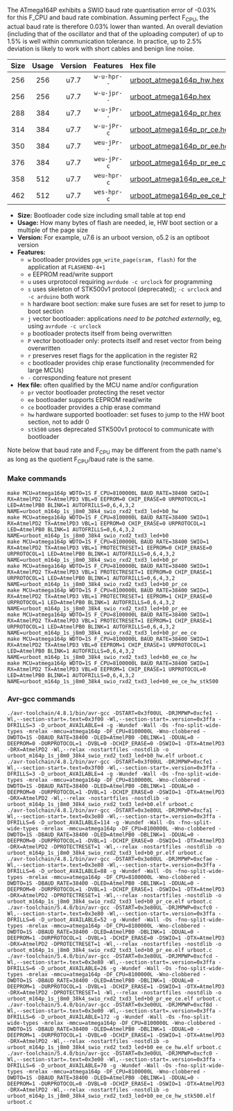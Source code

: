 The ATmega164P exhibits a SWIO baud rate quantisation error of -0.03% for this F_CPU and baud rate combination. Assuming perfect F<sub>CPU</sub>, the actual baud rate is therefore 0.03% lower than wanted. An overall deviation (including that of the oscillator and that of the uploading computer) of up to 1.5% is well within communication tolerance. In practice, up to 2.5% deviation is likely to work with short cables and benign line noise.

|Size|Usage|Version|Features|Hex file|
|:-:|:-:|:-:|:-:|:--|
|256|256|u7.7|`w-u-hpr--`|[urboot_atmega164p_hw.hex](https://raw.githubusercontent.com/stefanrueger/urboot.hex/main/cores/mightycore/atmega164p/watchdog_1_s/internal_oscillator/8100000_hz/38400_baud/uart1_rxd2_txd3/led%2Bb0/urboot_atmega164p_hw.hex)|
|256|256|u7.7|`w-u-jpr--`|[urboot_atmega164p.hex](https://raw.githubusercontent.com/stefanrueger/urboot.hex/main/cores/mightycore/atmega164p/watchdog_1_s/internal_oscillator/8100000_hz/38400_baud/uart1_rxd2_txd3/led%2Bb0/urboot_atmega164p.hex)|
|288|384|u7.7|`w-u-jPr--`|[urboot_atmega164p_pr.hex](https://raw.githubusercontent.com/stefanrueger/urboot.hex/main/cores/mightycore/atmega164p/watchdog_1_s/internal_oscillator/8100000_hz/38400_baud/uart1_rxd2_txd3/led%2Bb0/urboot_atmega164p_pr.hex)|
|314|384|u7.7|`w-u-jPr-c`|[urboot_atmega164p_pr_ce.hex](https://raw.githubusercontent.com/stefanrueger/urboot.hex/main/cores/mightycore/atmega164p/watchdog_1_s/internal_oscillator/8100000_hz/38400_baud/uart1_rxd2_txd3/led%2Bb0/urboot_atmega164p_pr_ce.hex)|
|350|384|u7.7|`weu-jPr--`|[urboot_atmega164p_pr_ee.hex](https://raw.githubusercontent.com/stefanrueger/urboot.hex/main/cores/mightycore/atmega164p/watchdog_1_s/internal_oscillator/8100000_hz/38400_baud/uart1_rxd2_txd3/led%2Bb0/urboot_atmega164p_pr_ee.hex)|
|376|384|u7.7|`weu-jPr-c`|[urboot_atmega164p_pr_ee_ce.hex](https://raw.githubusercontent.com/stefanrueger/urboot.hex/main/cores/mightycore/atmega164p/watchdog_1_s/internal_oscillator/8100000_hz/38400_baud/uart1_rxd2_txd3/led%2Bb0/urboot_atmega164p_pr_ee_ce.hex)|
|358|512|u7.7|`weu-hpr-c`|[urboot_atmega164p_ee_ce_hw.hex](https://raw.githubusercontent.com/stefanrueger/urboot.hex/main/cores/mightycore/atmega164p/watchdog_1_s/internal_oscillator/8100000_hz/38400_baud/uart1_rxd2_txd3/led%2Bb0/urboot_atmega164p_ee_ce_hw.hex)|
|462|512|u7.7|`wes-hpr-c`|[urboot_atmega164p_ee_ce_hw_stk500.hex](https://raw.githubusercontent.com/stefanrueger/urboot.hex/main/cores/mightycore/atmega164p/watchdog_1_s/internal_oscillator/8100000_hz/38400_baud/uart1_rxd2_txd3/led%2Bb0/urboot_atmega164p_ee_ce_hw_stk500.hex)|

- **Size:** Bootloader code size including small table at top end
- **Usage:** How many bytes of flash are needed, ie, HW boot section or a multiple of the page size
- **Version:** For example, u7.6 is an urboot version, o5.2 is an optiboot version
- **Features:**
  + `w` bootloader provides `pgm_write_page(sram, flash)` for the application at `FLASHEND-4+1`
  + `e` EEPROM read/write support
  + `u` uses urprotocol requiring `avrdude -c urclock` for programming
  + `s` uses skeleton of STK500v1 protocol (deprecated); `-c urclock` and `-c arduino` both work
  + `h` hardware boot section: make sure fuses are set for reset to jump to boot section
  + `j` vector bootloader: applications *need to be patched externally*, eg, using `avrdude -c urclock`
  + `p` bootloader protects itself from being overwritten
  + `P` vector bootloader only: protects itself and reset vector from being overwritten
  + `r` preserves reset flags for the application in the register R2
  + `c` bootloader provides chip erase functionality (recommended for large MCUs)
  + `-` corresponding feature not present
- **Hex file:** often qualified by the MCU name and/or configuration
  + `pr` vector bootloader protecting the reset vector
  + `ee` bootloader supports EEPROM read/write
  + `ce` bootloader provides a chip erase command
  + `hw` hardware supported bootloader: set fuses to jump to the HW boot section, not to addr 0
  + `stk500` uses deprecated STK500v1 protocol to communicate with bootloader


Note below that baud rate and F<sub>CPU</sub> may be different from the path name's as long as the quotient F<sub>CPU</sub>/baud rate is the same.

### Make commands
```
make MCU=atmega164p WDTO=1S F_CPU=8100000L BAUD_RATE=38400 SWIO=1 RX=AtmelPD2 TX=AtmelPD3 VBL=0 EEPROM=0 CHIP_ERASE=0 URPROTOCOL=1 LED=AtmelPB0 BLINK=1 AUTOFRILLS=0,6,4,3,2 NAME=urboot_m164p_1s_j8m0_38k4_swio_rxd2_txd3_led+b0_hw
make MCU=atmega164p WDTO=1S F_CPU=8100000L BAUD_RATE=38400 SWIO=1 RX=AtmelPD2 TX=AtmelPD3 VBL=1 EEPROM=0 CHIP_ERASE=0 URPROTOCOL=1 LED=AtmelPB0 BLINK=1 AUTOFRILLS=0,6,4,3,2 NAME=urboot_m164p_1s_j8m0_38k4_swio_rxd2_txd3_led+b0
make MCU=atmega164p WDTO=1S F_CPU=8100000L BAUD_RATE=38400 SWIO=1 RX=AtmelPD2 TX=AtmelPD3 VBL=1 PROTECTRESET=1 EEPROM=0 CHIP_ERASE=0 URPROTOCOL=1 LED=AtmelPB0 BLINK=1 AUTOFRILLS=0,6,4,3,2 NAME=urboot_m164p_1s_j8m0_38k4_swio_rxd2_txd3_led+b0_pr
make MCU=atmega164p WDTO=1S F_CPU=8100000L BAUD_RATE=38400 SWIO=1 RX=AtmelPD2 TX=AtmelPD3 VBL=1 PROTECTRESET=1 EEPROM=0 CHIP_ERASE=1 URPROTOCOL=1 LED=AtmelPB0 BLINK=1 AUTOFRILLS=0,6,4,3,2 NAME=urboot_m164p_1s_j8m0_38k4_swio_rxd2_txd3_led+b0_pr_ce
make MCU=atmega164p WDTO=1S F_CPU=8100000L BAUD_RATE=38400 SWIO=1 RX=AtmelPD2 TX=AtmelPD3 VBL=1 PROTECTRESET=1 EEPROM=1 CHIP_ERASE=0 URPROTOCOL=1 LED=AtmelPB0 BLINK=1 AUTOFRILLS=0,6,4,3,2 NAME=urboot_m164p_1s_j8m0_38k4_swio_rxd2_txd3_led+b0_pr_ee
make MCU=atmega164p WDTO=1S F_CPU=8100000L BAUD_RATE=38400 SWIO=1 RX=AtmelPD2 TX=AtmelPD3 VBL=1 PROTECTRESET=1 EEPROM=1 CHIP_ERASE=1 URPROTOCOL=1 LED=AtmelPB0 BLINK=1 AUTOFRILLS=0,6,4,3,2 NAME=urboot_m164p_1s_j8m0_38k4_swio_rxd2_txd3_led+b0_pr_ee_ce
make MCU=atmega164p WDTO=1S F_CPU=8100000L BAUD_RATE=38400 SWIO=1 RX=AtmelPD2 TX=AtmelPD3 VBL=0 EEPROM=1 CHIP_ERASE=1 URPROTOCOL=1 LED=AtmelPB0 BLINK=1 AUTOFRILLS=0,6,4,3,2 NAME=urboot_m164p_1s_j8m0_38k4_swio_rxd2_txd3_led+b0_ee_ce_hw
make MCU=atmega164p WDTO=1S F_CPU=8100000L BAUD_RATE=38400 SWIO=1 RX=AtmelPD2 TX=AtmelPD3 VBL=0 EEPROM=1 CHIP_ERASE=1 URPROTOCOL=0 LED=AtmelPB0 BLINK=1 AUTOFRILLS=0,6,4,3,2 NAME=urboot_m164p_1s_j8m0_38k4_swio_rxd2_txd3_led+b0_ee_ce_hw_stk500
```

### Avr-gcc commands
```
./avr-toolchain/4.8.1/bin/avr-gcc -DSTART=0x3f00UL -DRJMPWP=0xcfe1 -Wl,--section-start=.text=0x3f00 -Wl,--section-start=.version=0x3ffa -DFRILLS=3 -D_urboot_AVAILABLE=4 -g -Wundef -Wall -Os -fno-split-wide-types -mrelax -mmcu=atmega164p -DF_CPU=8100000L -Wno-clobbered -DWDTO=1S -DBAUD_RATE=38400 -DLED=AtmelPB0 -DBLINK=1 -DDUAL=0 -DEEPROM=0 -DURPROTOCOL=1 -DVBL=0 -DCHIP_ERASE=0 -DSWIO=1 -DTX=AtmelPD3 -DRX=AtmelPD2 -Wl,--relax -nostartfiles -nostdlib -o urboot_m164p_1s_j8m0_38k4_swio_rxd2_txd3_led+b0_hw.elf urboot.c
./avr-toolchain/4.8.1/bin/avr-gcc -DSTART=0x3f00UL -DRJMPWP=0xcfe1 -Wl,--section-start=.text=0x3f00 -Wl,--section-start=.version=0x3ffa -DFRILLS=3 -D_urboot_AVAILABLE=4 -g -Wundef -Wall -Os -fno-split-wide-types -mrelax -mmcu=atmega164p -DF_CPU=8100000L -Wno-clobbered -DWDTO=1S -DBAUD_RATE=38400 -DLED=AtmelPB0 -DBLINK=1 -DDUAL=0 -DEEPROM=0 -DURPROTOCOL=1 -DVBL=1 -DCHIP_ERASE=0 -DSWIO=1 -DTX=AtmelPD3 -DRX=AtmelPD2 -Wl,--relax -nostartfiles -nostdlib -o urboot_m164p_1s_j8m0_38k4_swio_rxd2_txd3_led+b0.elf urboot.c
./avr-toolchain/4.8.1/bin/avr-gcc -DSTART=0x3e80UL -DRJMPWP=0xcfa1 -Wl,--section-start=.text=0x3e80 -Wl,--section-start=.version=0x3ffa -DFRILLS=6 -D_urboot_AVAILABLE=114 -g -Wundef -Wall -Os -fno-split-wide-types -mrelax -mmcu=atmega164p -DF_CPU=8100000L -Wno-clobbered -DWDTO=1S -DBAUD_RATE=38400 -DLED=AtmelPB0 -DBLINK=1 -DDUAL=0 -DEEPROM=0 -DURPROTOCOL=1 -DVBL=1 -DCHIP_ERASE=0 -DSWIO=1 -DTX=AtmelPD3 -DRX=AtmelPD2 -DPROTECTRESET=1 -Wl,--relax -nostartfiles -nostdlib -o urboot_m164p_1s_j8m0_38k4_swio_rxd2_txd3_led+b0_pr.elf urboot.c
./avr-toolchain/4.8.1/bin/avr-gcc -DSTART=0x3e80UL -DRJMPWP=0xcfae -Wl,--section-start=.text=0x3e80 -Wl,--section-start=.version=0x3ffa -DFRILLS=6 -D_urboot_AVAILABLE=88 -g -Wundef -Wall -Os -fno-split-wide-types -mrelax -mmcu=atmega164p -DF_CPU=8100000L -Wno-clobbered -DWDTO=1S -DBAUD_RATE=38400 -DLED=AtmelPB0 -DBLINK=1 -DDUAL=0 -DEEPROM=0 -DURPROTOCOL=1 -DVBL=1 -DCHIP_ERASE=1 -DSWIO=1 -DTX=AtmelPD3 -DRX=AtmelPD2 -DPROTECTRESET=1 -Wl,--relax -nostartfiles -nostdlib -o urboot_m164p_1s_j8m0_38k4_swio_rxd2_txd3_led+b0_pr_ce.elf urboot.c
./avr-toolchain/5.4.0/bin/avr-gcc -DSTART=0x3e80UL -DRJMPWP=0xcfc0 -Wl,--section-start=.text=0x3e80 -Wl,--section-start=.version=0x3ffa -DFRILLS=6 -D_urboot_AVAILABLE=52 -g -Wundef -Wall -Os -fno-split-wide-types -mrelax -mmcu=atmega164p -DF_CPU=8100000L -Wno-clobbered -DWDTO=1S -DBAUD_RATE=38400 -DLED=AtmelPB0 -DBLINK=1 -DDUAL=0 -DEEPROM=1 -DURPROTOCOL=1 -DVBL=1 -DCHIP_ERASE=0 -DSWIO=1 -DTX=AtmelPD3 -DRX=AtmelPD2 -DPROTECTRESET=1 -Wl,--relax -nostartfiles -nostdlib -o urboot_m164p_1s_j8m0_38k4_swio_rxd2_txd3_led+b0_pr_ee.elf urboot.c
./avr-toolchain/5.4.0/bin/avr-gcc -DSTART=0x3e80UL -DRJMPWP=0xcfcd -Wl,--section-start=.text=0x3e80 -Wl,--section-start=.version=0x3ffa -DFRILLS=6 -D_urboot_AVAILABLE=26 -g -Wundef -Wall -Os -fno-split-wide-types -mrelax -mmcu=atmega164p -DF_CPU=8100000L -Wno-clobbered -DWDTO=1S -DBAUD_RATE=38400 -DLED=AtmelPB0 -DBLINK=1 -DDUAL=0 -DEEPROM=1 -DURPROTOCOL=1 -DVBL=1 -DCHIP_ERASE=1 -DSWIO=1 -DTX=AtmelPD3 -DRX=AtmelPD2 -DPROTECTRESET=1 -Wl,--relax -nostartfiles -nostdlib -o urboot_m164p_1s_j8m0_38k4_swio_rxd2_txd3_led+b0_pr_ee_ce.elf urboot.c
./avr-toolchain/5.4.0/bin/avr-gcc -DSTART=0x3e00UL -DRJMPWP=0xcf8d -Wl,--section-start=.text=0x3e00 -Wl,--section-start=.version=0x3ffa -DFRILLS=6 -D_urboot_AVAILABLE=172 -g -Wundef -Wall -Os -fno-split-wide-types -mrelax -mmcu=atmega164p -DF_CPU=8100000L -Wno-clobbered -DWDTO=1S -DBAUD_RATE=38400 -DLED=AtmelPB0 -DBLINK=1 -DDUAL=0 -DEEPROM=1 -DURPROTOCOL=1 -DVBL=0 -DCHIP_ERASE=1 -DSWIO=1 -DTX=AtmelPD3 -DRX=AtmelPD2 -Wl,--relax -nostartfiles -nostdlib -o urboot_m164p_1s_j8m0_38k4_swio_rxd2_txd3_led+b0_ee_ce_hw.elf urboot.c
./avr-toolchain/5.4.0/bin/avr-gcc -DSTART=0x3e00UL -DRJMPWP=0xcfc0 -Wl,--section-start=.text=0x3e00 -Wl,--section-start=.version=0x3ffa -DFRILLS=6 -D_urboot_AVAILABLE=70 -g -Wundef -Wall -Os -fno-split-wide-types -mrelax -mmcu=atmega164p -DF_CPU=8100000L -Wno-clobbered -DWDTO=1S -DBAUD_RATE=38400 -DLED=AtmelPB0 -DBLINK=1 -DDUAL=0 -DEEPROM=1 -DURPROTOCOL=0 -DVBL=0 -DCHIP_ERASE=1 -DSWIO=1 -DTX=AtmelPD3 -DRX=AtmelPD2 -Wl,--relax -nostartfiles -nostdlib -o urboot_m164p_1s_j8m0_38k4_swio_rxd2_txd3_led+b0_ee_ce_hw_stk500.elf urboot.c
```

